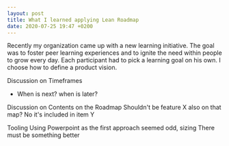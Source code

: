 ```yaml
---
layout: post
title: What I learned applying Lean Roadmap
date: 2020-07-25 19:47 +0200
---
```

Recently my organization came up with a new learning initiative. The goal was to foster peer learning experiences and to ignite the need within people to grow every day.
Each participant had to pick a learning goal on his own. I choose how to define a product vision.

<!--more-->

Discussion on Timeframes
* When is next? when is later?

Discussion on Contents on the Roadmap
Shouldn't be feature X also on that map? No it's included in item Y

Tooling
Using Powerpoint as the first approach seemed odd, sizing
There must be something better